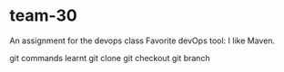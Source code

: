 # team-30

An assignment for the devops class
Favorite devOps tool: I like Maven.

git commands learnt
git clone
git checkout
git branch
